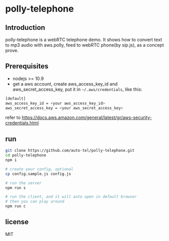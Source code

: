 # polly-telephone

## Introduction

polly-telephone is a webRTC telephone demo. It shows how to convert text to mp3 audio with aws.polly, feed to webRTC phone(by sip.js), as a concept prove.

## Prerequisites
- nodejs >= 10.9
- get a aws account, create aws_access_key_id and aws_secret_access_key, put it in `~/.aws/credentials`, like this:
```bash
[default]
aws_access_key_id = <your aws_access_key_id>
aws_secret_access_key = <your aws_secret_access_key>
```
refer to https://docs.aws.amazon.com/general/latest/gr/aws-security-credentials.html

## run
```bash
git clone https://github.com/auto-tel/polly-telephone.git
cd polly-telephone
npm i

# create your config, optional
cp config.sample.js config.js

# run the server
npm run s

# run the client, and it will auto open in default browser
# then you can play around
npm run c

```

## license
MIT
